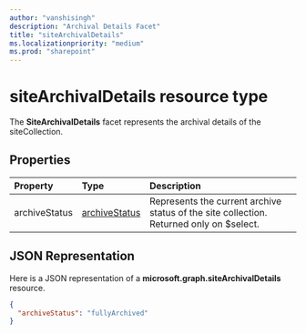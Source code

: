 ```yaml
---
author: "vanshisingh"
description: "Archival Details Facet"
title: "siteArchivalDetails"
ms.localizationpriority: "medium"
ms.prod: "sharepoint"
---
```


# siteArchivalDetails resource type
The **SiteArchivalDetails** facet represents the archival details of the siteCollection.

## Properties
| Property      | Type   | Description                                    |
|:------------- |:------ |:-----------------------------------------------|
| archiveStatus | [archiveStatus][] | Represents the current archive status of the site collection. Returned only on $select.|

[archiveStatus]: archiveStatus.md

## JSON Representation
Here is a JSON representation of a **microsoft.graph.siteArchivalDetails** resource.
<!-- {
"blockType": "resource",
"@odata.type": "microsoft.graph.siteArchivalDetails",
"optionalProperties": []
}-->

```json
{
  "archiveStatus": "fullyArchived"
}
```

<!-- {
"type": "#page.annotation",
"createdBy": "API Clinic",
"section": "documentation"
}-->
